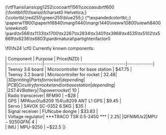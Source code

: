 {\rtf1\ansi\ansicpg1252\cocoartf1561\cocoasubrtf600
{\fonttbl\f0\fswiss\fcharset0 Helvetica;}
{\colortbl;\red255\green255\blue255;}
{\*\expandedcolortbl;;}
\paperw11900\paperh16840\margl1440\margr1440\vieww10800\viewh8400\viewkind0
\pard\tx566\tx1133\tx1700\tx2267\tx2834\tx3401\tx3968\tx4535\tx5102\tx5669\tx6236\tx6803\pardirnatural\partightenfactor0

\f0\fs24 \cf0 Currently known components:\
\
| Component        |      Purpose                            |  Price(NZD) |\
|------------------|-----------------------------------------|-------------|\
| Teensy 3.6 board | Microcontroller for base station        | $47.75      |\
| Teensy 3.2 board | Microcontroller for rocket              | $32.48      |\
| 3D printing      | Parts for rocket                        | depending   |\
| PCB              | Cicuitry for rocket and/or base station | depending   |\
| 2S 7.4V Battery  | To power rocket                         | ~$10        | \
| Radio transceiver| RFM90                           | ~$28               |\
| GPS              | MPA\uc0\u8209 154\u8209 ANT L1 GPS              | $9.45              |\
| Servo            | SAVOX SC-0352 6.5KG              | $35                |\
| Signal receiver  | FUNcube dongle                   | $33.83             |\
| Voltage regulator| ***TRACO TSR 0.5-2450       ***  | $2.25              |\
| QFN IMU  x2      | MPU-9250 QFN                     | ~$4                |\
| IMU              | MPU-9250                         | ~$22.5             |}